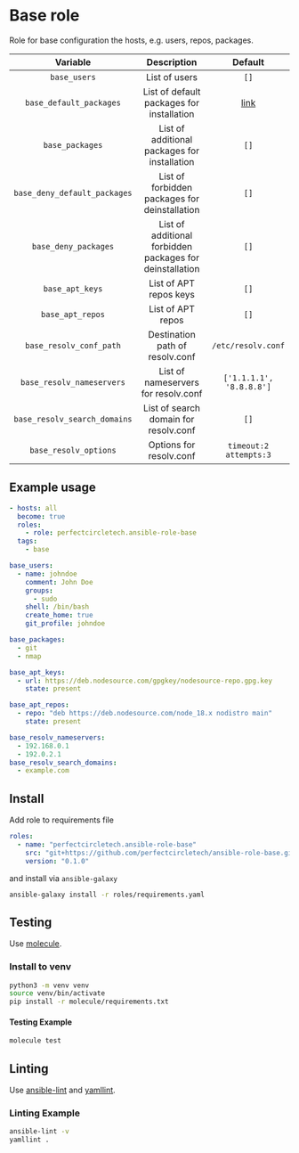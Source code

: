 # Base role

Role for base configuration the hosts, e.g. users, repos, packages.

| Variable                     | Description                                              | Default                       |
|:----------------------------:|:--------------------------------------------------------:|:-----------------------------:|
| `base_users`                 | List of users                                            | `[]`                          |
| `base_default_packages`      | List of default packages for installation                | [link](defaults/main.yaml#L3) |
| `base_packages`              | List of additional packages for installation             | `[]`                          |
| `base_deny_default_packages` | List of forbidden packages for deinstallation            | `[]`                          |
| `base_deny_packages`         | List of additional forbidden packages for deinstallation | `[]`                          |
| `base_apt_keys`              | List of APT repos keys                                   | `[]`                          |
| `base_apt_repos`             | List of APT repos                                        | `[]`                          |
| `base_resolv_conf_path`      | Destination path of resolv.conf                          | `/etc/resolv.conf`            |
| `base_resolv_nameservers`    | List of nameservers for resolv.conf                      | `['1.1.1.1', '8.8.8.8']`      |
| `base_resolv_search_domains` | List of search domain for resolv.conf                    | `[]`                          |
| `base_resolv_options`        | Options for resolv.conf                                  | `timeout:2 attempts:3`        |

## Example usage

```yaml
- hosts: all
  become: true
  roles:
    - role: perfectcircletech.ansible-role-base
  tags:
    - base
```

```yaml
base_users:
  - name: johndoe
    comment: John Doe
    groups:
      - sudo
    shell: /bin/bash
    create_home: true
    git_profile: johndoe
```

```yaml
base_packages:
  - git
  - nmap
```

```yaml
base_apt_keys:
  - url: https://deb.nodesource.com/gpgkey/nodesource-repo.gpg.key
    state: present
```

```yaml
base_apt_repos:
  - repo: "deb https://deb.nodesource.com/node_18.x nodistro main"
    state: present
```

```yaml
base_resolv_nameservers:
  - 192.168.0.1
  - 192.0.2.1
base_resolv_search_domains:
  - example.com
```

## Install

Add role to requirements file

```yaml
roles:
  - name: "perfectcircletech.ansible-role-base"
    src: "git+https://github.com/perfectcircletech/ansible-role-base.git"
    version: "0.1.0"
```

and install via `ansible-galaxy`

```bash
ansible-galaxy install -r roles/requirements.yaml
```

## Testing

Use [molecule](https://ansible.readthedocs.io/projects/molecule/).

### Install to venv

```bash
python3 -m venv venv
source venv/bin/activate
pip install -r molecule/requirements.txt
```

#### Testing Example

```bash
molecule test
```

## Linting

Use [ansible-lint](https://ansible.readthedocs.io/projects/lint/) and [yamllint](https://yamllint.readthedocs.io/en/stable/).

### Linting Example

```bash
ansible-lint -v
yamllint .
```
